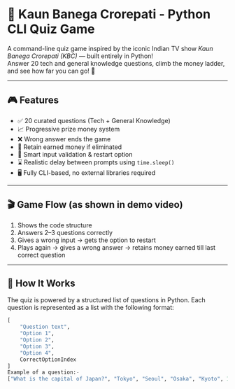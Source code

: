 # 🧠 Kaun Banega Crorepati - Python CLI Quiz Game

A command-line quiz game inspired by the iconic Indian TV show *Kaun Banega Crorepati (KBC)* — built entirely in Python!  
Answer 20 tech and general knowledge questions, climb the money ladder, and see how far you can go! 💸

---

## 🎮 Features

- ✅ 20 curated questions (Tech + General Knowledge)
- 📈 Progressive prize money system
- ❌ Wrong answer ends the game
- 💸 Retain earned money if eliminated
- 🔁 Smart input validation & restart option
- ⌛ Realistic delay between prompts using `time.sleep()`
- 🖥️ Fully CLI-based, no external libraries required

---

## 🎬 Game Flow (as shown in demo video)

1. Shows the code structure
2. Answers 2–3 questions correctly
3. Gives a wrong input → gets the option to restart
4. Plays again → gives a wrong answer → retains money earned till last correct question

---

## 🧾 How It Works

The quiz is powered by a structured list of questions in Python. Each question is represented as a list with the following format:

```python
[
    "Question text",
    "Option 1",
    "Option 2",
    "Option 3",
    "Option 4",
    CorrectOptionIndex
]
Example of a question:-
["What is the capital of Japan?", "Tokyo", "Seoul", "Osaka", "Kyoto", 1]

